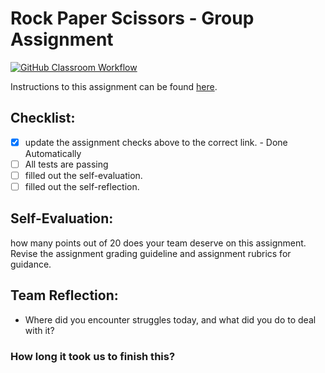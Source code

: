 Rock Paper Scissors - Group Assignment
===================================
[![GitHub Classroom Workflow](https://s///github.com/it3049c-fall22-henderson/rock-paper-scissors-IsaiahDicristo/actions/workflows/classroom.yml/badge.svg)](https://s///github.com/it3049c-fall22-henderson/rock-paper-scissors-IsaiahDicristo/actions/workflows/classroom.yml)

Instructions to this assignment can be found [here](https://it3049c.github.io/Material/Assignments/3.Rock_Paper_Scissors/).

## Checklist:
- [x] update the assignment checks above to the correct link. - Done Automatically
- [ ] All tests are passing
- [ ] filled out the self-evaluation.
- [ ] filled out the self-reflection.

## Self-Evaluation: 
how many points out of 20 does your team deserve on this assignment. Revise the assignment grading guideline and assignment rubrics for guidance.

## Team Reflection:
- Where did you encounter struggles today, and what did you do to deal with it?


### How long it took us to finish this?

